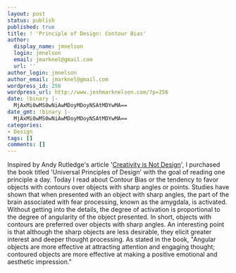 ```yaml
---
layout: post
status: publish
published: true
title: ! 'Principle of Design: Contour Bias'
author:
  display_name: jmnelson
  login: jmnelson
  email: jmarknel@gmail.com
  url: ''
author_login: jmnelson
author_email: jmarknel@gmail.com
wordpress_id: 256
wordpress_url: http://www.joshmarknelson.com/?p=256
date: !binary |-
  MjAxMi0wMS0wNiAwMDoyMDoyNSAtMDYwMA==
date_gmt: !binary |-
  MjAxMi0wMS0wNiAwMDoyMDoyNSAtMDYwMA==
categories:
- Design
tags: []
comments: []
---
```

<p>Inspired by Andy Rutledge's article '<a href="http://www.andyrutledge.com/creativity-is-not-design-test-2.php">Creativity is Not Design</a>', I purchased the book titled 'Universal Principles of Design' with the goal of reading one principle a day. Today I read about Contour Bias or the tendency to favor objects with contours over objects with sharp angles or points. Studies have shown that when presented with an object with sharp angles, the part of the brain associated with fear processing, known as the amygdala, is activated. Without getting into the details, the degree of activation is proportional to the degree of angularity of the object presented. In short, objects with contours are preferred over objects with sharp angles. An interesting point is that although the sharp objects are less desirable, they elicit greater interest and deeper thought processing. As stated in the book, "Angular objects are more effective at attracting attention and engaging thought; contoured objects are more effective at making a positive emotional and aesthetic impression."</p>
